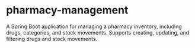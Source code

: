 # pharmacy-management
A Spring Boot application for managing a pharmacy inventory, including drugs, categories, and stock movements. Supports creating, updating, and filtering drugs and stock movements.
